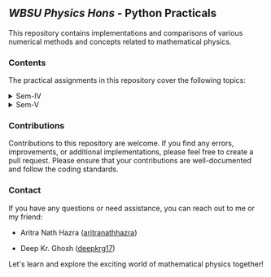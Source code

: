 ## _WBSU Physics Hons_ - Python Practicals

This repository contains implementations and comparisons of various numerical methods and concepts related to mathematical physics.

### Contents

The practical assignments in this repository cover the following topics:

<details>
    <summary>Sem-IV</summary>

    1. Fourier Transform
    2. Gauss-Jordan Elimination
    3. Gauss-Seidel Iteration
    4. Runge-Kutta 4th Order (RK4) Method
    5. Euler Method Comparison with RK4
    6. Runge-Kutta 2nd Order (RK2) Method Comparison with Euler
    7. Comparison of RK2, RK4, and Euler Methods
    8. Boundary Heat Flow Problem
    9. Boundary Laplace Equation Problem
    10. Boundary Wave Equation Problem
    11. Dirac Equation
    12. Eigenvalues and Eigenvectors using 3x3 Matrices
    13. Generalized Eigenvalues and Eigenvectors
    14. Euler's Method
    15. Gauss Elimination
    16. Gauss-Seidel Iteration
    17. Inverse using Gauss-Seidel Iteration
</details>

<details>
    <summary>Sem-V</summary>

    1. Bisection Method
</details>

### Contributions

Contributions to this repository are welcome.
If you find any errors, improvements, or additional implementations, please feel free to create a pull request.
Please ensure that your contributions are well-documented and follow the coding standards.

### Contact

If you have any questions or need assistance, you can reach out to me or my friend:

- Aritra Nath Hazra ([aritranathhazra](https://github.com/aritranathhazra))

- Deep Kr. Ghosh ([deepkrg17](https://github.com/deepkrg17))

Let's learn and explore the exciting world of mathematical physics together!
